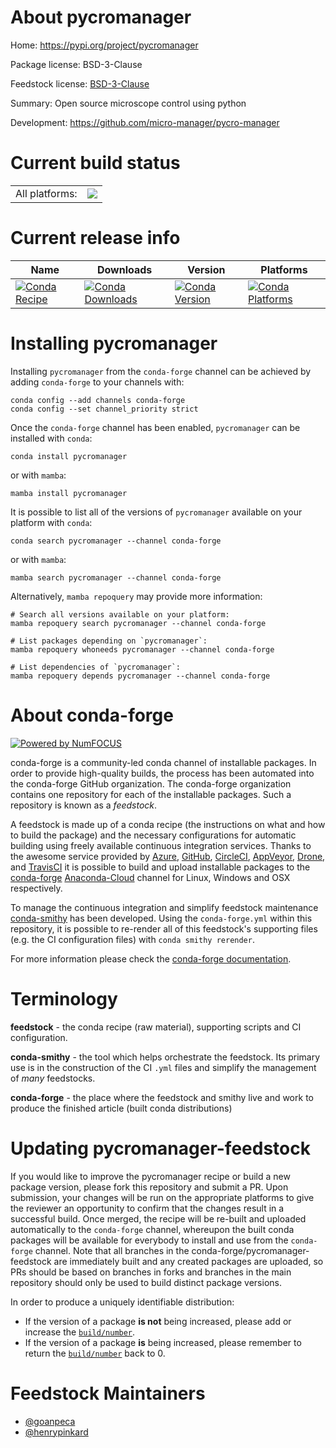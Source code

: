 About pycromanager
==================

Home: https://pypi.org/project/pycromanager

Package license: BSD-3-Clause

Feedstock license: [BSD-3-Clause](https://github.com/conda-forge/pycromanager-feedstock/blob/main/LICENSE.txt)

Summary: Open source microscope control using python

Development: https://github.com/micro-manager/pycro-manager

Current build status
====================


<table><tr><td>All platforms:</td>
    <td>
      <a href="https://dev.azure.com/conda-forge/feedstock-builds/_build/latest?definitionId=16616&branchName=main">
        <img src="https://dev.azure.com/conda-forge/feedstock-builds/_apis/build/status/pycromanager-feedstock?branchName=main">
      </a>
    </td>
  </tr>
</table>

Current release info
====================

| Name | Downloads | Version | Platforms |
| --- | --- | --- | --- |
| [![Conda Recipe](https://img.shields.io/badge/recipe-pycromanager-green.svg)](https://anaconda.org/conda-forge/pycromanager) | [![Conda Downloads](https://img.shields.io/conda/dn/conda-forge/pycromanager.svg)](https://anaconda.org/conda-forge/pycromanager) | [![Conda Version](https://img.shields.io/conda/vn/conda-forge/pycromanager.svg)](https://anaconda.org/conda-forge/pycromanager) | [![Conda Platforms](https://img.shields.io/conda/pn/conda-forge/pycromanager.svg)](https://anaconda.org/conda-forge/pycromanager) |

Installing pycromanager
=======================

Installing `pycromanager` from the `conda-forge` channel can be achieved by adding `conda-forge` to your channels with:

```
conda config --add channels conda-forge
conda config --set channel_priority strict
```

Once the `conda-forge` channel has been enabled, `pycromanager` can be installed with `conda`:

```
conda install pycromanager
```

or with `mamba`:

```
mamba install pycromanager
```

It is possible to list all of the versions of `pycromanager` available on your platform with `conda`:

```
conda search pycromanager --channel conda-forge
```

or with `mamba`:

```
mamba search pycromanager --channel conda-forge
```

Alternatively, `mamba repoquery` may provide more information:

```
# Search all versions available on your platform:
mamba repoquery search pycromanager --channel conda-forge

# List packages depending on `pycromanager`:
mamba repoquery whoneeds pycromanager --channel conda-forge

# List dependencies of `pycromanager`:
mamba repoquery depends pycromanager --channel conda-forge
```


About conda-forge
=================

[![Powered by
NumFOCUS](https://img.shields.io/badge/powered%20by-NumFOCUS-orange.svg?style=flat&colorA=E1523D&colorB=007D8A)](https://numfocus.org)

conda-forge is a community-led conda channel of installable packages.
In order to provide high-quality builds, the process has been automated into the
conda-forge GitHub organization. The conda-forge organization contains one repository
for each of the installable packages. Such a repository is known as a *feedstock*.

A feedstock is made up of a conda recipe (the instructions on what and how to build
the package) and the necessary configurations for automatic building using freely
available continuous integration services. Thanks to the awesome service provided by
[Azure](https://azure.microsoft.com/en-us/services/devops/), [GitHub](https://github.com/),
[CircleCI](https://circleci.com/), [AppVeyor](https://www.appveyor.com/),
[Drone](https://cloud.drone.io/welcome), and [TravisCI](https://travis-ci.com/)
it is possible to build and upload installable packages to the
[conda-forge](https://anaconda.org/conda-forge) [Anaconda-Cloud](https://anaconda.org/)
channel for Linux, Windows and OSX respectively.

To manage the continuous integration and simplify feedstock maintenance
[conda-smithy](https://github.com/conda-forge/conda-smithy) has been developed.
Using the ``conda-forge.yml`` within this repository, it is possible to re-render all of
this feedstock's supporting files (e.g. the CI configuration files) with ``conda smithy rerender``.

For more information please check the [conda-forge documentation](https://conda-forge.org/docs/).

Terminology
===========

**feedstock** - the conda recipe (raw material), supporting scripts and CI configuration.

**conda-smithy** - the tool which helps orchestrate the feedstock.
                   Its primary use is in the construction of the CI ``.yml`` files
                   and simplify the management of *many* feedstocks.

**conda-forge** - the place where the feedstock and smithy live and work to
                  produce the finished article (built conda distributions)


Updating pycromanager-feedstock
===============================

If you would like to improve the pycromanager recipe or build a new
package version, please fork this repository and submit a PR. Upon submission,
your changes will be run on the appropriate platforms to give the reviewer an
opportunity to confirm that the changes result in a successful build. Once
merged, the recipe will be re-built and uploaded automatically to the
`conda-forge` channel, whereupon the built conda packages will be available for
everybody to install and use from the `conda-forge` channel.
Note that all branches in the conda-forge/pycromanager-feedstock are
immediately built and any created packages are uploaded, so PRs should be based
on branches in forks and branches in the main repository should only be used to
build distinct package versions.

In order to produce a uniquely identifiable distribution:
 * If the version of a package **is not** being increased, please add or increase
   the [``build/number``](https://docs.conda.io/projects/conda-build/en/latest/resources/define-metadata.html#build-number-and-string).
 * If the version of a package **is** being increased, please remember to return
   the [``build/number``](https://docs.conda.io/projects/conda-build/en/latest/resources/define-metadata.html#build-number-and-string)
   back to 0.

Feedstock Maintainers
=====================

* [@goanpeca](https://github.com/goanpeca/)
* [@henrypinkard](https://github.com/henrypinkard/)

